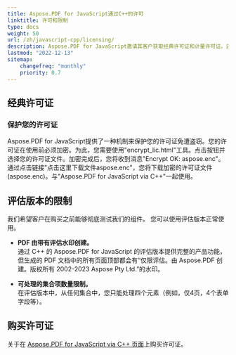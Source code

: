 ```yaml
---
title: Aspose.PDF for JavaScript通过C++的许可
linktitle: 许可和限制
type: docs
weight: 50
url: /zh/javascript-cpp/licensing/
description: Aspose.PDF for JavaScript邀请其客户获取经典许可证和计量许可证。还可以使用有限许可证更好地探索产品。
lastmod: "2022-12-13"
sitemap:
    changefreq: "monthly"
    priority: 0.7
---
```

## 经典许可证

### 保护您的许可证

Aspose.PDF for JavaScript提供了一种机制来保护您的许可证免遭盗窃。您的许可证在使用前必须加密。为此，您需要使用"encrypt_lic.html"工具。点击按钮并选择您的许可证文件。加密完成后，您将收到消息"Encrypt OK: aspose.enc"。通过点击链接"点击这里下载文件aspose.enc"，您将下载加密的许可证文件(aspose.enc)。与"Aspose.PDF for JavaScript via C++"一起使用。

## 评估版本的限制

我们希望客户在购买之前能够彻底测试我们的组件。
 您可以使用评估版本正常使用。

- **PDF 由带有评估水印创建。**  
通过 C++ 的 Aspose.PDF for JavaScript 的评估版本提供完整的产品功能，但生成的 PDF 文档中的所有页面顶部都会有“仅限评估。由 Aspose.PDF 创建。版权所有 2002-2023 Aspose Pty Ltd.”的水印。

- **可处理的集合项数量限制。**  
在评估版本中，从任何集合中，您只能处理四个元素（例如，仅4页，4个表单字段等）。

## 购买许可证

关于在 [Aspose.PDF for JavaScript via C++ 页面](https://products.aspose.com/pdf/javascript-cpp/)上购买许可证。